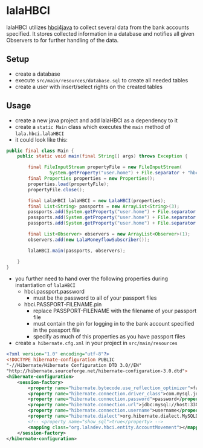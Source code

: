 # lalaHBCI

lalaHBCI utilizes [hbci4java](https://github.com/willuhn/hbci4java) to collect several data from the bank accounts specified. It stores collected information in a database and notifies all given Observers to for further handling of the data.

## Setup

- create a database
- execute `src/main/resources/database.sql` to create all needed tables
- create a user with insert/select rights on the created tables

## Usage

* create a new java project and add lalaHBCI as a dependency to it
* create a `static Main` class which executes the `main` method of `lala.hbci.lalaHBCI`
* it could look like this:

```Java
public final class Main {
	public static void main(final String[] args) throws Exception {

		final FileInputStream propertyFile = new FileInputStream(
				System.getProperty("user.home") + File.separator + "hbci_pass.properties");
		final Properties properties = new Properties();
		properties.load(propertyFile);
		propertyFile.close();

		final LalaHBCI lalaHBCI = new LalaHBCI(properties);
		final List<String> passports = new ArrayList<String>(3);
		passports.add(System.getProperty("user.home") + File.separator + "hbci_account_1.dat");
		passports.add(System.getProperty("user.home") + File.separator + "hbci_account_2.dat");
		passports.add(System.getProperty("user.home") + File.separator + "hbci_account_3.dat");

		final List<Observer> observers = new ArrayList<Observer>(1);
		observers.add(new LalaMoneyflowSubscriber());

		lalaHBCI.main(passports, observers);

	}
}
```


* you further need to hand over the following properties during instantiation of `lalaHBCI`
  * hbci.passport.password
    * must be the password to all of your passport files
  * hbci.PASSPORT-FILENAME.pin
    * replace PASSPORT-FILENAME with the filename of your passport file
    * must contain the pin for logging in to the bank account specified in the passport file
    * specify as much of this properties as you have passport files
* create `a hibernate.cfg.xml` in your project in `src/main/resources`

```XML
<?xml version="1.0" encoding="utf-8"?>
<!DOCTYPE hibernate-configuration PUBLIC
"-//Hibernate/Hibernate Configuration DTD 3.0//EN"
"http://hibernate.sourceforge.net/hibernate-configuration-3.0.dtd">
<hibernate-configuration>
	<session-factory>
		<property name="hibernate.bytecode.use_reflection_optimizer">false</property>
		<property name="hibernate.connection.driver_class">com.mysql.jdbc.Driver</property>
		<property name="hibernate.connection.password">password</property>
		<property name="hibernate.connection.url">jdbc:mysql://host:3306/database</property>
		<property name="hibernate.connection.username">username</property>
		<property name="hibernate.dialect">org.hibernate.dialect.MySQLDialect</property>
		<!-- <property name="show_sql">true</property> -->
		<mapping class="org.laladev.hbci.entity.AccountMovement"></mapping>
	</session-factory>
</hibernate-configuration>
```